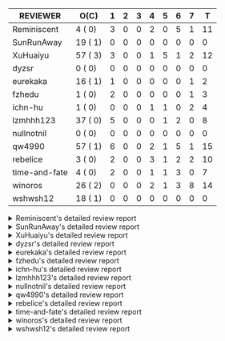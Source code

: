 |   REVIEWER    |  O(C)   | 1 | 2 | 3 | 4 | 5 | 6 | 7 | T  |
|---------------|---------|---|---|---|---|---|---|---|----|
| Reminiscent   |  4 ( 0) | 3 | 0 | 0 | 2 | 0 | 5 | 1 | 11 |
| SunRunAway    | 19 ( 1) | 0 | 0 | 0 | 0 | 0 | 0 | 0 |  0 |
| XuHuaiyu      | 57 ( 3) | 3 | 0 | 0 | 1 | 5 | 1 | 2 | 12 |
| dyzsr         |  0 ( 0) | 0 | 0 | 0 | 0 | 0 | 0 | 0 |  0 |
| eurekaka      | 16 ( 1) | 1 | 0 | 0 | 0 | 0 | 0 | 1 |  2 |
| fzhedu        |  1 ( 0) | 2 | 0 | 0 | 0 | 0 | 0 | 1 |  3 |
| ichn-hu       |  1 ( 0) | 0 | 0 | 0 | 1 | 1 | 0 | 2 |  4 |
| lzmhhh123     | 37 ( 0) | 5 | 0 | 0 | 0 | 1 | 2 | 0 |  8 |
| nullnotnil    |  0 ( 0) | 0 | 0 | 0 | 0 | 0 | 0 | 0 |  0 |
| qw4990        | 57 ( 1) | 6 | 0 | 0 | 2 | 1 | 5 | 1 | 15 |
| rebelice      |  3 ( 0) | 2 | 0 | 0 | 3 | 1 | 2 | 2 | 10 |
| time-and-fate |  4 ( 0) | 2 | 0 | 0 | 1 | 1 | 3 | 0 |  7 |
| winoros       | 26 ( 2) | 0 | 0 | 0 | 2 | 1 | 3 | 8 | 14 |
| wshwsh12      | 18 ( 1) | 0 | 0 | 0 | 0 | 0 | 0 | 0 |  0 |


<details> 
  <summary>Reminiscent's detailed review report</summary> 

## To Be Reviewed

|    REPO    |                                                                   PR                                                                   | C | LASTED |
|------------|----------------------------------------------------------------------------------------------------------------------------------------|---|--------|
| tidb/21896 | [planner: fix union doesn't handle collate correctly (#21854)](https://github.com/pingcap/tidb/pull/21896)                             |   | 77d19h |
| tidb/22354 | [planner: do not cache prepared plan if optimization depends on mutable constant (#22349)](https://github.com/pingcap/tidb/pull/22354) |   | 55d23h |
| tidb/23074 | [planner: fix range partition prune bug for IN expr (#22894) (#22938)](https://github.com/pingcap/tidb/pull/23074)                     |   | 5d17h  |
| tidb/23176 | [statistics: test `tidb_partition_prune_mode` session variable](https://github.com/pingcap/tidb/pull/23176)                            |   | 14h    |


## Reviewed in Last 7 Days

|    REPO     |                                                                        PR                                                                        | C | D |   R   |
|-------------|--------------------------------------------------------------------------------------------------------------------------------------------------|---|---|-------|
| tidb/23169  | [statistics: add more test cases for global-stats with different analysis options](https://github.com/pingcap/tidb/pull/23169)                   |   | 1 | 2h    |
| tidb/23167  | [statistics: add test for analyze single partition](https://github.com/pingcap/tidb/pull/23167)                                                  |   | 1 | 2h    |
| tidb/23138  | [statistics: add some test cases of global-stats to cover more column types](https://github.com/pingcap/tidb/pull/23138)                         |   | 1 | 2d18h |
| tidb/23113  | [statistics: add tests for `analyze` with dynamic partition prune mode](https://github.com/pingcap/tidb/pull/23113)                              |   | 4 | 22h   |
| tidb/23099  | [statistics: add more test cases about global-stats and fix some issues](https://github.com/pingcap/tidb/pull/23099)                             |   | 4 | 23h   |
| tidb/23075  | [statistics: fix merge idx hist with poped topn](https://github.com/pingcap/tidb/pull/23075)                                                     |   | 6 | 0h    |
| tidb/22918  | [sessionctx: add optimization-time and wait-TS-time into the slow log (#17869)](https://github.com/pingcap/tidb/pull/22918)                      |   | 6 | 6d22h |
| tidb/23061  | [statistics: introduce a new kind of syntax to drop global-stats](https://github.com/pingcap/tidb/pull/23061)                                    |   | 6 | 0h    |
| parser/1181 | [statistics: introduce a new kind of syntax to drop global-stats](https://github.com/pingcap/parser/pull/1181)                                   |   | 6 | 0h    |
| tidb/23050  | [statistics: forbid global-stats in stats-ver1 and make analyze options take effect in global-stats](https://github.com/pingcap/tidb/pull/23050) |   | 6 | 19h   |
| tidb/23023  | [statistics: support dropping partition/global level statistics](https://github.com/pingcap/tidb/pull/23023)                                     |   | 7 | 1d0h  |


</details> 


<details> 
  <summary>SunRunAway's detailed review report</summary> 

## To Be Reviewed

|    REPO    |                                                                  PR                                                                   | C | LASTED  |
|------------|---------------------------------------------------------------------------------------------------------------------------------------|---|---------|
| tidb/19178 | [executor: Refactor probe channel](https://github.com/pingcap/tidb/pull/19178)                                                        |   | 207d16h |
| tidb/19347 | [executor: support new syntax `create/drop binding for digest` for tidb dashboard usage](https://github.com/pingcap/tidb/pull/19347)  |   | 199d23h |
| tidb/19807 | [executor: parallel evaluation for hash aggregate distinct](https://github.com/pingcap/tidb/pull/19807)                               |   | 185d10h |
| tidb/19900 | [executor: enable inline projection for sort&topN](https://github.com/pingcap/tidb/pull/19900)                                        | Y | 180d18h |
| tidb/20140 | [expressions: Support `bin-to-uuid` and `uuid-to-bin`](https://github.com/pingcap/tidb/pull/20140)                                    |   | 167d22h |
| tidb/20765 | [planner: support stable result mode](https://github.com/pingcap/tidb/pull/20765)                                                     |   | 126d17h |
| tidb/21207 | [planner: fix the inappropriate out-of-range range estimation rule](https://github.com/pingcap/tidb/pull/21207)                       |   | 105d19h |
| tidb/21277 | [executor: fix split table with large integers](https://github.com/pingcap/tidb/pull/21277)                                           |   | 103d19h |
| tidb/21834 | [planner: enhanced index range calculation plan](https://github.com/pingcap/tidb/pull/21834)                                          |   | 82d18h  |
| tidb/21876 | [planner: bypass the DNF restriction if index merge hint is specified (#20799)](https://github.com/pingcap/tidb/pull/21876)           |   | 80d19h  |
| tidb/21878 | [planner: do not push down lock to pointGet/bacthPointGet when selection exists](https://github.com/pingcap/tidb/pull/21878)          |   | 80d18h  |
| tidb/21956 | [planner/preprocessor: disallow into-outfile clause in some place](https://github.com/pingcap/tidb/pull/21956)                        |   | 75d23h  |
| tidb/22026 | [expression: separated arithmeticPlusIntSig](https://github.com/pingcap/tidb/pull/22026)                                              |   | 73d20h  |
| tidb/22114 | [test: fix globalkilltest (#21987)](https://github.com/pingcap/tidb/pull/22114)                                                       |   | 68d12h  |
| tidb/22181 | [planner, expression: fix error when using IN combined with subquery (#22080)](https://github.com/pingcap/tidb/pull/22181)            |   | 62d17h  |
| tidb/22217 | [*: rewrite origin SQL with default DB for SQL bindings (#21275)](https://github.com/pingcap/tidb/pull/22217)                         |   | 61d17h  |
| tidb/22365 | [planner: check index valid while forUpdateRead (#22152)](https://github.com/pingcap/tidb/pull/22365)                                 |   | 55d19h  |
| tidb/22379 | [[experiment] executor: allow aggregation to spill disk when running out of memory quota](https://github.com/pingcap/tidb/pull/22379) |   | 54d19h  |
| tidb/23164 | [planner: refine explain info for batch cop (#20360)](https://github.com/pingcap/tidb/pull/23164)                                     |   | 18h     |


## Reviewed in Last 7 Days

| REPO | PR | C | D | R |
|------|----|---|---|---|


</details> 


<details> 
  <summary>XuHuaiyu's detailed review report</summary> 

## To Be Reviewed

|     REPO     |                                                                              PR                                                                              | C | LASTED  |
|--------------|--------------------------------------------------------------------------------------------------------------------------------------------------------------|---|---------|
| docs-cn/5620 | [Add details for Hexadecimal Literals](https://github.com/pingcap/docs-cn/pull/5620)                                                                         |   | 10d15h  |
| tidb/19900   | [executor: enable inline projection for sort&topN](https://github.com/pingcap/tidb/pull/19900)                                                               | Y | 180d18h |
| docs-cn/5671 | [tidb: Add time format description](https://github.com/pingcap/docs-cn/pull/5671)                                                                            |   | 4d11h   |
| tidb/19957   | [executor: add builtin aggregate function `json_arrayagg`](https://github.com/pingcap/tidb/pull/19957)                                                       | Y | 178d13h |
| tidb/20040   | [planner, expression: take NullFlag into consideration when optimize the `int non-const` <cmp > `non-int const`](https://github.com/pingcap/tidb/pull/20040) | Y | 173d13h |
| tidb/20140   | [expressions: Support `bin-to-uuid` and `uuid-to-bin`](https://github.com/pingcap/tidb/pull/20140)                                                           |   | 167d22h |
| tidb/20311   | [expression: fix overflow error when convert bit to int64 (#20266)](https://github.com/pingcap/tidb/pull/20311)                                              |   | 159d21h |
| tidb/20790   | [collation: add pinyin collation for chinese charset support](https://github.com/pingcap/tidb/pull/20790)                                                    |   | 125d20h |
| tidb/20905   | [planner: fix statement-optimize not work in `TryFastPlan`](https://github.com/pingcap/tidb/pull/20905)                                                      |   | 122d17h |
| tidb/20972   | [expression: POC implementation of Vitess hashing algorithm.](https://github.com/pingcap/tidb/pull/20972)                                                    |   | 118d1h  |
| tidb/21064   | [planner, executor: fix cast not check error](https://github.com/pingcap/tidb/pull/21064)                                                                    |   | 113d8h  |
| tidb/21149   | [executor:Add runtime stat for IndexMergeReaderExecutor (#20653)](https://github.com/pingcap/tidb/pull/21149)                                                |   | 109d14h |
| tidb/21228   | [executor: return the result immediately when combining LIMIT row_count with DISTINCT](https://github.com/pingcap/tidb/pull/21228)                           |   | 105d13h |
| tidb/21304   | [executor: Add the HashAggExec runtime information (#20577)](https://github.com/pingcap/tidb/pull/21304)                                                     |   | 103d12h |
| tidb/21334   | [*: make rollback work on user-defined variables](https://github.com/pingcap/tidb/pull/21334)                                                                |   | 102d14h |
| tidb/21340   | [executor: initialize expensive query handler on domain creation](https://github.com/pingcap/tidb/pull/21340)                                                |   | 101d23h |
| tidb/21476   | [planner: check for decimal format in cast expr (#20836)](https://github.com/pingcap/tidb/pull/21476)                                                        |   | 95d15h  |
| tidb/21536   | [executor: add slow-log file meta cache to avoid repeat read file meta information](https://github.com/pingcap/tidb/pull/21536)                              |   | 91d14h  |
| tidb/21564   | [ddl: fix Incorrect behavior of NO_ZERO_DATE when altering table](https://github.com/pingcap/tidb/pull/21564)                                                |   | 90d15h  |
| tidb/21853   | [expression: fix compatibility behaviors in time_format with MySQL (#21559)](https://github.com/pingcap/tidb/pull/21853)                                     |   | 81d19h  |
| tidb/21896   | [planner: fix union doesn't handle collate correctly (#21854)](https://github.com/pingcap/tidb/pull/21896)                                                   |   | 77d19h  |
| tidb/22131   | [privilege: remove leading and trailing space when create user and role](https://github.com/pingcap/tidb/pull/22131)                                         |   | 67d19h  |
| tidb/22149   | [session: set process info before building plan (#22101)](https://github.com/pingcap/tidb/pull/22149)                                                        |   | 63d19h  |
| tidb/22163   | [expression: separated arithmeticMinusIntSig](https://github.com/pingcap/tidb/pull/22163)                                                                    |   | 63d13h  |
| tidb/22186   | [executor: fix select into outfile with year type column has no data (#22175)](https://github.com/pingcap/tidb/pull/22186)                                   |   | 62d16h  |
| tidb/22294   | [planner, table: optimize the list partition pruner for range query](https://github.com/pingcap/tidb/pull/22294)                                             |   | 59d20h  |
| tidb/22307   | [ddl: fix update can see columns not public](https://github.com/pingcap/tidb/pull/22307)                                                                     |   | 59d16h  |
| tidb/22381   | [planner: check schema stale for plan cache when forUpdateRead](https://github.com/pingcap/tidb/pull/22381)                                                  |   | 54d14h  |
| tidb/22616   | [expression: from_unixtime accept 64-bit integers](https://github.com/pingcap/tidb/pull/22616)                                                               |   | 38d23h  |
| tidb/22617   | [metrics: fix wrong bucket name of coprocessor cache (#22454)](https://github.com/pingcap/tidb/pull/22617)                                                   |   | 38d23h  |
| tidb/22624   | [ planner: not pruning column used by union scan condition (#21640)](https://github.com/pingcap/tidb/pull/22624)                                             |   | 38d17h  |
| tidb/22631   | [executor: refine window processor](https://github.com/pingcap/tidb/pull/22631)                                                                              |   | 36d23h  |
| tidb/22696   | [expression: enable arithmetic Mod push down](https://github.com/pingcap/tidb/pull/22696)                                                                    |   | 33d17h  |
| tidb/22711   | [executor: Fix inline schema name](https://github.com/pingcap/tidb/pull/22711)                                                                               |   | 33d11h  |
| tidb/22722   | [planner, errno: make error code of ErrMixOfGroupFuncAndFields consistent with MySQL](https://github.com/pingcap/tidb/pull/22722)                            |   | 32d20h  |
| tidb/22736   | [executor: fix load data losing connection when batch_dml_size is set (#22724)](https://github.com/pingcap/tidb/pull/22736)                                  |   | 31d23h  |
| tidb/22786   | [config: deprecate `tikv-client.copr-cache.enable` and invisible some copr-cache configs](https://github.com/pingcap/tidb/pull/22786)                        |   | 18d18h  |
| tidb/22814   | [expression: fix enum and set type expression in where clause (#22785)](https://github.com/pingcap/tidb/pull/22814)                                          |   | 17d19h  |
| tidb/22815   | [expression: fix enum and set type expression in where clause (#22785)](https://github.com/pingcap/tidb/pull/22815)                                          |   | 17d19h  |
| tidb/22832   | [expression: push down EXTRACT to TiFlash](https://github.com/pingcap/tidb/pull/22832)                                                                       |   | 17d1h   |
| tidb/22844   | [expression: do not adjust int when it is null and compared year (#22821)](https://github.com/pingcap/tidb/pull/22844)                                       |   | 16d19h  |
| tidb/22886   | [*: rename tidb_enable_tiflash_fallback_tikv to tidb_enable_engine_fallback](https://github.com/pingcap/tidb/pull/22886)                                     |   | 13d20h  |
| tidb/22914   | [partition: fix hash partition with not between condition get wrong result](https://github.com/pingcap/tidb/pull/22914)                                      |   | 12d18h  |
| tidb/23012   | [executor: fix affected rows of ddls and complete uint tests](https://github.com/pingcap/tidb/pull/23012)                                                    |   | 8d16h   |
| tidb/23056   | [MPP: Kill mpp queries](https://github.com/pingcap/tidb/pull/23056)                                                                                          |   | 6d12h   |
| tidb/23072   | [executor: track memory usage of map in agg partial result.](https://github.com/pingcap/tidb/pull/23072)                                                     |   | 5d18h   |
| tidb/23092   | [*: fix a bug that collation is not handle for text type (#23045)](https://github.com/pingcap/tidb/pull/23092)                                               |   | 5d12h   |
| tidb/23104   | [executor: fix wrong key range of index scan when filter is comparing year column with NULL (#23079)](https://github.com/pingcap/tidb/pull/23104)            |   | 4d18h   |
| tidb/23105   | [executor: fix wrong key range of index scan when filter is comparing year column with NULL (#23079)](https://github.com/pingcap/tidb/pull/23105)            |   | 4d18h   |
| tidb/23111   | [executor: fix linter --enable=deadcode check error in executor(#22979)](https://github.com/pingcap/tidb/pull/23111)                                         |   | 4d17h   |
| tidb/23123   | [planner: show cast type in EXPLAIN in coptask](https://github.com/pingcap/tidb/pull/23123)                                                                  |   | 4d13h   |
| tidb/23128   | [statistics: refactor the statistics package use the RestrictedSQLExecutor API (#22636)](https://github.com/pingcap/tidb/pull/23128)                         |   | 3d22h   |
| tidb/23135   | [executor: fix unexpected NotNullFlag in case when expr ret type (#23102)](https://github.com/pingcap/tidb/pull/23135)                                       |   | 3d17h   |
| tidb/23139   | [executor: inject random panic to AggExec](https://github.com/pingcap/tidb/pull/23139)                                                                       |   | 3d16h   |
| tidb/23152   | [expression: fix wrong error info (#22760)](https://github.com/pingcap/tidb/pull/23152)                                                                      |   | 1d14h   |
| tidb/23161   | [util, types: don't let SPM be affected by charset](https://github.com/pingcap/tidb/pull/23161)                                                              |   | 19h     |
| tidb/23172   | [planner: set right null flag for constant value](https://github.com/pingcap/tidb/pull/23172)                                                                |   | 17h     |


## Reviewed in Last 7 Days

|     REPO     |                                                                    PR                                                                    | C | D |   R    |
|--------------|------------------------------------------------------------------------------------------------------------------------------------------|---|---|--------|
| tidb/23131   | [executor: group_concat aggr panic when session.group_concat_max_len is small](https://github.com/pingcap/tidb/pull/23131)               |   | 1 | 3d2h   |
| tidb/23072   | [executor: track memory usage of map in agg partial result.](https://github.com/pingcap/tidb/pull/23072)                                 |   | 1 | 4d18h  |
| tidb/23139   | [executor: inject random panic to AggExec](https://github.com/pingcap/tidb/pull/23139)                                                   |   | 1 | 2d17h  |
| tidb/22869   | [executor: fix cast function will ignore tht error for point-get key construction](https://github.com/pingcap/tidb/pull/22869)           |   | 4 | 10d17h |
| tidb/23102   | [executor: fix unexpected NotNullFlag in case when expr ret type](https://github.com/pingcap/tidb/pull/23102)                            |   | 5 | 18h    |
| docs-cn/5619 | [Update data-type-date-and-time.md](https://github.com/pingcap/docs-cn/pull/5619)                                                        |   | 5 | 5d21h  |
| docs-cn/5620 | [Add details for Hexadecimal Literals](https://github.com/pingcap/docs-cn/pull/5620)                                                     |   | 5 | 5d21h  |
| tidb/23079   | [executor: fix wrong key range of index scan when filter is comparing year column with NULL](https://github.com/pingcap/tidb/pull/23079) |   | 5 | 20h    |
| tidb/23024   | [executor: make the memory tracker of Jsonobjectagg more accurate](https://github.com/pingcap/tidb/pull/23024)                           |   | 5 | 2d19h  |
| tidb/23034   | [executor: make the memory tracker of groupConcat more accurate.](https://github.com/pingcap/tidb/pull/23034)                            |   | 6 | 1d23h  |
| tidb/22962   | [executor: track partialResultMap in unparalleled aggreagte.](https://github.com/pingcap/tidb/pull/22962)                                |   | 7 | 4d3h   |
| tidb/22903   | [docs/design: update template](https://github.com/pingcap/tidb/pull/22903)                                                               |   | 7 | 6d15h  |


</details> 


<details> 
  <summary>dyzsr's detailed review report</summary> 

## To Be Reviewed

| REPO | PR | C | LASTED |
|------|----|---|--------|


## Reviewed in Last 7 Days

| REPO | PR | C | D | R |
|------|----|---|---|---|


</details> 


<details> 
  <summary>eurekaka's detailed review report</summary> 

## To Be Reviewed

|    REPO     |                                                                   PR                                                                   | C | LASTED  |
|-------------|----------------------------------------------------------------------------------------------------------------------------------------|---|---------|
| tidb/19347  | [executor: support new syntax `create/drop binding for digest` for tidb dashboard usage](https://github.com/pingcap/tidb/pull/19347)   |   | 199d23h |
| parser/1184 | [format: add RestoreStringWithoutCharset flag](https://github.com/pingcap/parser/pull/1184)                                            |   | 19h     |
| tidb/20877  | [statistics: collect index usage information](https://github.com/pingcap/tidb/pull/20877)                                              |   | 123d16h |
| tidb/21444  | [planner: ignore anonymous index while tiflash replica is available](https://github.com/pingcap/tidb/pull/21444)                       |   | 96d12h  |
| tidb/21994  | [range: fix overflow value access index ](https://github.com/pingcap/tidb/pull/21994)                                                  |   | 74d22h  |
| tidb/22342  | [session: fix two cases when updating bind info (#22338)](https://github.com/pingcap/tidb/pull/22342)                                  |   | 56d18h  |
| tidb/22354  | [planner: do not cache prepared plan if optimization depends on mutable constant (#22349)](https://github.com/pingcap/tidb/pull/22354) |   | 55d23h  |
| tidb/22369  | [session: fix the duplicate binding case when updating bind info (#22367)](https://github.com/pingcap/tidb/pull/22369)                 |   | 55d17h  |
| tidb/22416  | [core: fix subQuery at projection in only_full_group](https://github.com/pingcap/tidb/pull/22416)                                      | Y | 51d11h  |
| tidb/22559  | [planner: split test data from test cases in cbo_test.go](https://github.com/pingcap/tidb/pull/22559)                                  |   | 40d19h  |
| tidb/22733  | [bindinfo: use new sql apis (#22653)](https://github.com/pingcap/tidb/pull/22733)                                                      |   | 32d15h  |
| tidb/22778  | [*: add support for dynamic privileges](https://github.com/pingcap/tidb/pull/22778)                                                    |   | 20d7h   |
| tidb/22853  | [planner: fix LogicalPlans that contain Window Function are ambiguous ](https://github.com/pingcap/tidb/pull/22853)                    |   | 16d12h  |
| tidb/22910  | [util: optimize the performance of restore with db](https://github.com/pingcap/tidb/pull/22910)                                        |   | 12d19h  |
| tidb/22953  | [planner: fix query range partition table got wrong result and TiDB panic](https://github.com/pingcap/tidb/pull/22953)                 |   | 11d14h  |
| tidb/23161  | [util, types: don't let SPM be affected by charset](https://github.com/pingcap/tidb/pull/23161)                                        |   | 19h     |


## Reviewed in Last 7 Days

|    REPO    |                                                             PR                                                             | C | D |   R    |
|------------|----------------------------------------------------------------------------------------------------------------------------|---|---|--------|
| tidb/22924 | [planner: fix wrong index merge selection (#22825)](https://github.com/pingcap/tidb/pull/22924)                            |   | 1 | 11d17h |
| tidb/23047 | [planner, expression: fix error when using IN combined with subquery (#22080)](https://github.com/pingcap/tidb/pull/23047) |   | 7 | 0h     |


</details> 


<details> 
  <summary>fzhedu's detailed review report</summary> 

## To Be Reviewed

|    REPO    |                                                         PR                                                          | C | LASTED |
|------------|---------------------------------------------------------------------------------------------------------------------|---|--------|
| tidb/22853 | [planner: fix LogicalPlans that contain Window Function are ambiguous ](https://github.com/pingcap/tidb/pull/22853) |   | 16d12h |


## Reviewed in Last 7 Days

|    REPO    |                                                  PR                                                   | C | D |   R   |
|------------|-------------------------------------------------------------------------------------------------------|---|---|-------|
| tics/1506  | [check block schema in exchange operator](https://github.com/pingcap/tics/pull/1506)                  |   | 1 | 5d6h  |
| tidb/23133 | [plan/core: support mpp group by expressions.](https://github.com/pingcap/tidb/pull/23133)            |   | 1 | 3d0h  |
| tidb/22803 | [store/mockstore/unistore: refine and add more mpp tests](https://github.com/pingcap/tidb/pull/22803) |   | 7 | 11d9h |


</details> 


<details> 
  <summary>ichn-hu's detailed review report</summary> 

## To Be Reviewed

|    REPO    |                                                            PR                                                            | C | LASTED |
|------------|--------------------------------------------------------------------------------------------------------------------------|---|--------|
| tidb/21853 | [expression: fix compatibility behaviors in time_format with MySQL (#21559)](https://github.com/pingcap/tidb/pull/21853) |   | 81d19h |


## Reviewed in Last 7 Days

|    REPO    |                                                       PR                                                       | C | D |   R   |
|------------|----------------------------------------------------------------------------------------------------------------|---|---|-------|
| tidb/23056 | [MPP: Kill mpp queries](https://github.com/pingcap/tidb/pull/23056)                                            |   | 4 | 2d21h |
| tidb/23072 | [executor: track memory usage of map in agg partial result.](https://github.com/pingcap/tidb/pull/23072)       |   | 5 | 19h   |
| tidb/23034 | [executor: make the memory tracker of groupConcat more accurate.](https://github.com/pingcap/tidb/pull/23034)  |   | 7 | 23h   |
| tidb/23024 | [executor: make the memory tracker of Jsonobjectagg more accurate](https://github.com/pingcap/tidb/pull/23024) |   | 7 | 1d1h  |


</details> 


<details> 
  <summary>lzmhhh123's detailed review report</summary> 

## To Be Reviewed

|    REPO    |                                                                             PR                                                                              | C | LASTED  |
|------------|-------------------------------------------------------------------------------------------------------------------------------------------------------------|---|---------|
| tidb/19347 | [executor: support new syntax `create/drop binding for digest` for tidb dashboard usage](https://github.com/pingcap/tidb/pull/19347)                        |   | 199d23h |
| tidb/20444 | [expression: add json_merge_patch](https://github.com/pingcap/tidb/pull/20444)                                                                              |   | 145d21h |
| tidb/20465 | [expression: add uuidShortFunction](https://github.com/pingcap/tidb/pull/20465)                                                                             |   | 144d19h |
| tidb/20642 | [executor: modify admin executors to support partitioned table with global index](https://github.com/pingcap/tidb/pull/20642)                               |   | 133d15h |
| tidb/20903 | [planner: fix confused and unnecessary double-projection in plans.](https://github.com/pingcap/tidb/pull/20903)                                             |   | 122d17h |
| tidb/21018 | [planner: don't push down null sensitive join conditions (#19620)](https://github.com/pingcap/tidb/pull/21018)                                              |   | 116d17h |
| tidb/21195 | [brie: integrate lightning to suport IMPORT statement](https://github.com/pingcap/tidb/pull/21195)                                                          |   | 105d22h |
| tidb/21334 | [*: make rollback work on user-defined variables](https://github.com/pingcap/tidb/pull/21334)                                                               |   | 102d14h |
| tidb/21347 | [session: make rollback work on global variables](https://github.com/pingcap/tidb/pull/21347)                                                               |   | 101d19h |
| tidb/21401 | [expression: incompatibility with MySQL for ADDTIME()](https://github.com/pingcap/tidb/pull/21401)                                                          |   | 98d11h  |
| tidb/21444 | [planner: ignore anonymous index while tiflash replica is available](https://github.com/pingcap/tidb/pull/21444)                                            |   | 96d12h  |
| tidb/21487 | [*: ensure TABLE statement works](https://github.com/pingcap/tidb/pull/21487)                                                                               |   | 95d4h   |
| tidb/21641 | [executor: Fix pessimistic lock doesn't work on the partition table for subquery/joins](https://github.com/pingcap/tidb/pull/21641)                         |   | 88d18h  |
| tidb/21651 | [planner: allow filter condition pushing down to IndexScan for prefix index](https://github.com/pingcap/tidb/pull/21651)                                    |   | 88d13h  |
| tidb/22126 | [*: add `sys` schema, `sys.SCHEMA_UNUSED_INDEXES` view and `sys.SCHEMA_INDEX_USAGE` view](https://github.com/pingcap/tidb/pull/22126)                       |   | 67d19h  |
| tidb/22149 | [session: set process info before building plan (#22101)](https://github.com/pingcap/tidb/pull/22149)                                                       |   | 63d19h  |
| tidb/22188 | [planner: do not use indexMerge when the path only use a single index (#22168)](https://github.com/pingcap/tidb/pull/22188)                                 |   | 62d13h  |
| tidb/22361 | [table: fix insert into _tidb_rowid panic and rebase it if needed (#22062)](https://github.com/pingcap/tidb/pull/22361)                                     |   | 55d20h  |
| tidb/22372 | [executor: fix SelectForUpdate in decorrelated subquery under pessimistic mode](https://github.com/pingcap/tidb/pull/22372)                                 |   | 55d9h   |
| tidb/22478 | [planner, executor: fix query partition table with global unique index get wrong result](https://github.com/pingcap/tidb/pull/22478)                        |   | 46d13h  |
| tidb/22631 | [executor: refine window processor](https://github.com/pingcap/tidb/pull/22631)                                                                             |   | 36d23h  |
| tidb/22699 | [brie: add error info column and history backup/restore info in sql](https://github.com/pingcap/tidb/pull/22699)                                            |   | 33d16h  |
| tidb/22812 | [ executor: add new format specifier(%# %@ %.) for str_to_date expression (#22790)](https://github.com/pingcap/tidb/pull/22812)                             |   | 17d19h  |
| tidb/22834 | [executor, server: load_data.go is changed and add unit test](https://github.com/pingcap/tidb/pull/22834)                                                   |   | 17d0h   |
| tidb/22857 | [mocktikv: split rpcHandler to kvHandler and coprHandler](https://github.com/pingcap/tidb/pull/22857)                                                       |   | 15d21h  |
| tidb/22910 | [util: optimize the performance of restore with db](https://github.com/pingcap/tidb/pull/22910)                                                             |   | 12d19h  |
| tidb/22974 | [parser: update parser to fix sql restore bug used in create view](https://github.com/pingcap/tidb/pull/22974)                                              |   | 10d17h  |
| tidb/23001 | [statistics: fix err check](https://github.com/pingcap/tidb/pull/23001)                                                                                     |   | 9d0h    |
| tidb/23022 | [executor: create PipelinedWindowExec based on current implementation and modify the windowProcessor interface](https://github.com/pingcap/tidb/pull/23022) |   | 7d18h   |
| tidb/23040 | [ddl: add truncate partition all support](https://github.com/pingcap/tidb/pull/23040)                                                                       |   | 7d13h   |
| tidb/23091 | [*: fix wrong replace or insert-on-dup behavior on prefixed clustered index](https://github.com/pingcap/tidb/pull/23091)                                    |   | 5d12h   |
| tidb/23131 | [executor: group_concat aggr panic when session.group_concat_max_len is small](https://github.com/pingcap/tidb/pull/23131)                                  |   | 3d19h   |
| tidb/23134 | [store/tikv:remove set/delete option from kv.Transaction](https://github.com/pingcap/tidb/pull/23134)                                                       |   | 3d18h   |
| tidb/23149 | [core: support left join and right join for join reorder](https://github.com/pingcap/tidb/pull/23149)                                                       |   | 2d12h   |
| tidb/23164 | [planner: refine explain info for batch cop (#20360)](https://github.com/pingcap/tidb/pull/23164)                                                           |   | 18h     |
| tidb/23170 | [executor: wrong result of nullif expr when used with is null expr.](https://github.com/pingcap/tidb/pull/23170)                                            |   | 17h     |
| tidb/23172 | [planner: set right null flag for constant value](https://github.com/pingcap/tidb/pull/23172)                                                               |   | 17h     |


## Reviewed in Last 7 Days

|    REPO    |                                                                PR                                                                 | C | D |   R    |
|------------|-----------------------------------------------------------------------------------------------------------------------------------|---|---|--------|
| tidb/23123 | [planner: show cast type in EXPLAIN in coptask](https://github.com/pingcap/tidb/pull/23123)                                       |   | 1 | 3d17h  |
| tidb/20360 | [planner: refine explain info for batch cop](https://github.com/pingcap/tidb/pull/20360)                                          |   | 1 | 150d2h |
| tidb/23135 | [executor: fix unexpected NotNullFlag in case when expr ret type (#23102)](https://github.com/pingcap/tidb/pull/23135)            |   | 1 | 2d21h  |
| tidb/23094 | [planner: fix indexJoin(also hash, merge) on prefixed clustered index](https://github.com/pingcap/tidb/pull/23094)                |   | 1 | 4d13h  |
| tikv/9182  | [copr: fetch restore data while new collation is meet in `BatchTableScan`](https://github.com/tikv/tikv/pull/9182)                |   | 1 | 94d20h |
| tidb/23087 | [executor: fix correlated column range in table reader for the clustered index table](https://github.com/pingcap/tidb/pull/23087) |   | 5 | 17h    |
| tidb/22965 | [executor: introduce setWithMemoryUsage to track set memory in AggExec.](https://github.com/pingcap/tidb/pull/22965)              |   | 6 | 4d23h  |
| tikv/9383  | [copr: support decoding the new index format](https://github.com/tikv/tikv/pull/9383)                                             |   | 6 | 64d0h  |


</details> 


<details> 
  <summary>nullnotnil's detailed review report</summary> 

## To Be Reviewed

| REPO | PR | C | LASTED |
|------|----|---|--------|


## Reviewed in Last 7 Days

| REPO | PR | C | D | R |
|------|----|---|---|---|


</details> 


<details> 
  <summary>qw4990's detailed review report</summary> 

## To Be Reviewed

|     REPO     |                                                                             PR                                                                              | C | LASTED  |
|--------------|-------------------------------------------------------------------------------------------------------------------------------------------------------------|---|---------|
| docs-cn/5484 | [system variable: add tidb_enable_engine_fallback](https://github.com/pingcap/docs-cn/pull/5484)                                                            |   | 33d17h  |
| parser/1184  | [format: add RestoreStringWithoutCharset flag](https://github.com/pingcap/parser/pull/1184)                                                                 |   | 19h     |
| tidb/19029   | [types: fix unexpected NOT_NULL flags](https://github.com/pingcap/tidb/pull/19029)                                                                          |   | 214d22h |
| docs-cn/5561 | [Add sql optimization-related docs to toc](https://github.com/pingcap/docs-cn/pull/5561)                                                                    |   | 14d15h  |
| tidb/20708   | [*: separate auto_increment ID allocator from _tidb_rowid allocator](https://github.com/pingcap/tidb/pull/20708)                                            |   | 130d20h |
| tidb/20969   | [executor: Improve the performance of appending not fixed columns](https://github.com/pingcap/tidb/pull/20969)                                              |   | 118d9h  |
| tidb/20972   | [expression: POC implementation of Vitess hashing algorithm.](https://github.com/pingcap/tidb/pull/20972)                                                   |   | 118d1h  |
| tidb/21018   | [planner: don't push down null sensitive join conditions (#19620)](https://github.com/pingcap/tidb/pull/21018)                                              |   | 116d17h |
| tidb/21149   | [executor:Add runtime stat for IndexMergeReaderExecutor (#20653)](https://github.com/pingcap/tidb/pull/21149)                                               |   | 109d14h |
| tidb/21304   | [executor: Add the HashAggExec runtime information (#20577)](https://github.com/pingcap/tidb/pull/21304)                                                    |   | 103d12h |
| tidb/21318   | [planner, expression: use the range of column types to simplify expressions](https://github.com/pingcap/tidb/pull/21318)                                    |   | 102d19h |
| tidb/21401   | [expression: incompatibility with MySQL for ADDTIME()](https://github.com/pingcap/tidb/pull/21401)                                                          |   | 98d11h  |
| tidb/21476   | [planner: check for decimal format in cast expr (#20836)](https://github.com/pingcap/tidb/pull/21476)                                                       |   | 95d15h  |
| tidb/21508   | [execution: fix dayofweek('0000-00-00') behavior](https://github.com/pingcap/tidb/pull/21508)                                                               |   | 94d10h  |
| tidb/21876   | [planner: bypass the DNF restriction if index merge hint is specified (#20799)](https://github.com/pingcap/tidb/pull/21876)                                 |   | 80d19h  |
| tidb/21887   | [types: support %X %V %W formats for STR_TO_DATE()](https://github.com/pingcap/tidb/pull/21887)                                                             |   | 79d11h  |
| tidb/21930   | [planner: propagate NDV of column groups across plan nodes (#17854)](https://github.com/pingcap/tidb/pull/21930)                                            |   | 76d18h  |
| tidb/21954   | [planner/cascades: add rule `PushSelDownApply`](https://github.com/pingcap/tidb/pull/21954)                                                                 |   | 75d23h  |
| tidb/22090   | [planner: push aggregation operators down to projection and union by default](https://github.com/pingcap/tidb/pull/22090)                                   |   | 68d22h  |
| tidb/22146   | [executor: forbid SFU on view](https://github.com/pingcap/tidb/pull/22146)                                                                                  |   | 63d21h  |
| tidb/22217   | [*: rewrite origin SQL with default DB for SQL bindings (#21275)](https://github.com/pingcap/tidb/pull/22217)                                               |   | 61d17h  |
| tidb/22234   | [executor, planner: ON DUPLICATE UPDATE can refer to un-project col (#14412)](https://github.com/pingcap/tidb/pull/22234)                                   |   | 61d15h  |
| tidb/22261   | [time: fix parse datetime won't truncate the reluctant string (#22232)](https://github.com/pingcap/tidb/pull/22261)                                         |   | 60d19h  |
| tidb/22294   | [planner, table: optimize the list partition pruner for range query](https://github.com/pingcap/tidb/pull/22294)                                            |   | 59d20h  |
| tidb/22307   | [ddl: fix update can see columns not public](https://github.com/pingcap/tidb/pull/22307)                                                                    |   | 59d16h  |
| tidb/22342   | [session: fix two cases when updating bind info (#22338)](https://github.com/pingcap/tidb/pull/22342)                                                       |   | 56d18h  |
| tidb/22369   | [session: fix the duplicate binding case when updating bind info (#22367)](https://github.com/pingcap/tidb/pull/22369)                                      |   | 55d17h  |
| tidb/22374   | [expression: separated arithmeticIntDivideSig](https://github.com/pingcap/tidb/pull/22374)                                                                  |   | 55d0h   |
| tidb/22415   | [ddl: refactor placement package](https://github.com/pingcap/tidb/pull/22415)                                                                               |   | 51d17h  |
| tidb/22507   | [types: fix the bug about the wrong query result for decimal type ](https://github.com/pingcap/tidb/pull/22507)                                             |   | 42d23h  |
| tidb/22541   | [expression: Support builtin function SOUNDEX](https://github.com/pingcap/tidb/pull/22541)                                                                  |   | 41d9h   |
| tidb/22559   | [planner: split test data from test cases in cbo_test.go](https://github.com/pingcap/tidb/pull/22559)                                                       |   | 40d19h  |
| tidb/22565   | [statistics: fix panic occurs when stats cache inconsistency (#22465)](https://github.com/pingcap/tidb/pull/22565)                                          | Y | 40d17h  |
| tidb/22733   | [bindinfo: use new sql apis (#22653)](https://github.com/pingcap/tidb/pull/22733)                                                                           |   | 32d15h  |
| tidb/22778   | [*: add support for dynamic privileges](https://github.com/pingcap/tidb/pull/22778)                                                                         |   | 20d7h   |
| tidb/22814   | [expression: fix enum and set type expression in where clause (#22785)](https://github.com/pingcap/tidb/pull/22814)                                         |   | 17d19h  |
| tidb/22815   | [expression: fix enum and set type expression in where clause (#22785)](https://github.com/pingcap/tidb/pull/22815)                                         |   | 17d19h  |
| tidb/22862   | [brie: fix the problem that ddl restored by BR via SQL is not replicated to downstream](https://github.com/pingcap/tidb/pull/22862)                         |   | 14d22h  |
| tidb/22867   | [expression, planner: allow pushdown count distinct when enumerate physical plans](https://github.com/pingcap/tidb/pull/22867)                              |   | 14d17h  |
| tidb/22869   | [executor: fix cast function will ignore tht error for point-get key construction](https://github.com/pingcap/tidb/pull/22869)                              |   | 14d16h  |
| tidb/22886   | [*: rename tidb_enable_tiflash_fallback_tikv to tidb_enable_engine_fallback](https://github.com/pingcap/tidb/pull/22886)                                    |   | 13d20h  |
| tidb/22915   | [planner: build correct MaxOneRow info from multi-column conditions](https://github.com/pingcap/tidb/pull/22915)                                            |   | 12d17h  |
| tidb/22923   | [expression: correct constant propagation for collation (#22666)](https://github.com/pingcap/tidb/pull/22923)                                               |   | 12d15h  |
| tidb/22924   | [planner: fix wrong index merge selection (#22825)](https://github.com/pingcap/tidb/pull/22924)                                                             |   | 12d14h  |
| tidb/22926   | [expression: add overflow check in multiplyInt](https://github.com/pingcap/tidb/pull/22926)                                                                 |   | 12d13h  |
| tidb/22984   | [executor: fix logging format of prepared statements (#16062)](https://github.com/pingcap/tidb/pull/22984)                                                  |   | 9d10h   |
| tidb/23022   | [executor: create PipelinedWindowExec based on current implementation and modify the windowProcessor interface](https://github.com/pingcap/tidb/pull/23022) |   | 7d18h   |
| tidb/23062   | [*: fix structcheck lint warnings](https://github.com/pingcap/tidb/pull/23062)                                                                              |   | 5d19h   |
| tidb/23074   | [planner: fix range partition prune bug for IN expr (#22894) (#22938)](https://github.com/pingcap/tidb/pull/23074)                                          |   | 5d17h   |
| tidb/23088   | [statistics: delete extended stats cache item in current tidb synchronously](https://github.com/pingcap/tidb/pull/23088)                                    |   | 5d14h   |
| tidb/23105   | [executor: fix wrong key range of index scan when filter is comparing year column with NULL (#23079)](https://github.com/pingcap/tidb/pull/23105)           |   | 4d18h   |
| tidb/23119   | [statistics: remove existing deleted extended stats when add a new one](https://github.com/pingcap/tidb/pull/23119)                                         |   | 4d14h   |
| tidb/23133   | [plan/core: support mpp group by expressions.](https://github.com/pingcap/tidb/pull/23133)                                                                  |   | 3d19h   |
| tidb/23142   | [brie/: add GetVersion function for tidbGlueSession (#22731)](https://github.com/pingcap/tidb/pull/23142)                                                   |   | 3d14h   |
| tidb/23152   | [expression: fix wrong error info (#22760)](https://github.com/pingcap/tidb/pull/23152)                                                                     |   | 1d14h   |
| tidb/23161   | [util, types: don't let SPM be affected by charset](https://github.com/pingcap/tidb/pull/23161)                                                             |   | 19h     |
| tidb/23171   | [store/tikv:move option from kv to tikv, and make define as a normal int](https://github.com/pingcap/tidb/pull/23171)                                       |   | 17h     |


## Reviewed in Last 7 Days

|    REPO    |                                                             PR                                                             | C | D |   R    |
|------------|----------------------------------------------------------------------------------------------------------------------------|---|---|--------|
| tidb/23176 | [statistics: test `tidb_partition_prune_mode` session variable](https://github.com/pingcap/tidb/pull/23176)                |   | 1 | 0h     |
| tidb/23167 | [statistics: add test for analyze single partition](https://github.com/pingcap/tidb/pull/23167)                            |   | 1 | 3h     |
| tidb/23166 | [planner: fix wrong table filters for index merge plan (#23132)](https://github.com/pingcap/tidb/pull/23166)               |   | 1 | 3h     |
| tidb/23165 | [planner: fix wrong table filters for index merge plan (#23132)](https://github.com/pingcap/tidb/pull/23165)               |   | 1 | 3h     |
| tidb/23088 | [statistics: delete extended stats cache item in current tidb synchronously](https://github.com/pingcap/tidb/pull/23088)   |   | 1 | 4d17h  |
| tidb/23141 | [planner: fix panic when building index merge plan](https://github.com/pingcap/tidb/pull/23141)                            |   | 1 | 2d17h  |
| tidb/22845 | [planner: fix bug of mpp wrongly set schema of exchanger](https://github.com/pingcap/tidb/pull/22845)                      |   | 4 | 12d22h |
| tidb/23113 | [statistics: add tests for `analyze` with dynamic partition prune mode](https://github.com/pingcap/tidb/pull/23113)        |   | 4 | 17h    |
| tidb/22662 | [planner/core: let mpp support partition tables](https://github.com/pingcap/tidb/pull/22662)                               |   | 5 | 30d4h  |
| tidb/23075 | [statistics: fix merge idx hist with poped topn](https://github.com/pingcap/tidb/pull/23075)                               |   | 6 | 0h     |
| tidb/22803 | [store/mockstore/unistore: refine and add more mpp tests](https://github.com/pingcap/tidb/pull/22803)                      |   | 6 | 12d1h  |
| tidb/23057 | [statistics: fix the correlation estimation for version 2](https://github.com/pingcap/tidb/pull/23057)                     |   | 6 | 11h    |
| tidb/22910 | [util: optimize the performance of restore with db](https://github.com/pingcap/tidb/pull/22910)                            |   | 6 | 6d20h  |
| tidb/23047 | [planner, expression: fix error when using IN combined with subquery (#22080)](https://github.com/pingcap/tidb/pull/23047) |   | 6 | 19h    |
| tidb/23049 | [statistics: add more test cases for global-level stats](https://github.com/pingcap/tidb/pull/23049)                       |   | 7 | 3h     |


</details> 


<details> 
  <summary>rebelice's detailed review report</summary> 

## To Be Reviewed

|    REPO    |                                                               PR                                                               | C | LASTED |
|------------|--------------------------------------------------------------------------------------------------------------------------------|---|--------|
| tidb/22869 | [executor: fix cast function will ignore tht error for point-get key construction](https://github.com/pingcap/tidb/pull/22869) |   | 14d16h |
| tidb/23074 | [planner: fix range partition prune bug for IN expr (#22894) (#22938)](https://github.com/pingcap/tidb/pull/23074)             |   | 5d17h  |
| tidb/23164 | [planner: refine explain info for batch cop (#20360)](https://github.com/pingcap/tidb/pull/23164)                              |   | 18h    |


## Reviewed in Last 7 Days

|    REPO     |                                                                        PR                                                                        | C | D |   R    |
|-------------|--------------------------------------------------------------------------------------------------------------------------------------------------|---|---|--------|
| tidb/23169  | [statistics: add more test cases for global-stats with different analysis options](https://github.com/pingcap/tidb/pull/23169)                   |   | 1 | 2h     |
| tidb/23138  | [statistics: add some test cases of global-stats to cover more column types](https://github.com/pingcap/tidb/pull/23138)                         |   | 1 | 2d19h  |
| tidb/20360  | [planner: refine explain info for batch cop](https://github.com/pingcap/tidb/pull/20360)                                                         |   | 4 | 147d7h |
| tidb/23099  | [statistics: add more test cases about global-stats and fix some issues](https://github.com/pingcap/tidb/pull/23099)                             |   | 4 | 23h    |
| tidb/23066  | [statistics: forbid getting global-stats through fast analyze and incremental analyze](https://github.com/pingcap/tidb/pull/23066)               |   | 4 | 1d19h  |
| tidb/23049  | [statistics: add more test cases for global-level stats](https://github.com/pingcap/tidb/pull/23049)                                             |   | 5 | 1d23h  |
| tidb/23061  | [statistics: introduce a new kind of syntax to drop global-stats](https://github.com/pingcap/tidb/pull/23061)                                    |   | 6 | 0h     |
| parser/1181 | [statistics: introduce a new kind of syntax to drop global-stats](https://github.com/pingcap/parser/pull/1181)                                   |   | 6 | 0h     |
| tidb/23050  | [statistics: forbid global-stats in stats-ver1 and make analyze options take effect in global-stats](https://github.com/pingcap/tidb/pull/23050) |   | 7 | 4h     |
| tidb/23023  | [statistics: support dropping partition/global level statistics](https://github.com/pingcap/tidb/pull/23023)                                     |   | 7 | 21h    |


</details> 


<details> 
  <summary>time-and-fate's detailed review report</summary> 

## To Be Reviewed

|    REPO    |                                                            PR                                                            | C | LASTED  |
|------------|--------------------------------------------------------------------------------------------------------------------------|---|---------|
| tidb/20877 | [statistics: collect index usage information](https://github.com/pingcap/tidb/pull/20877)                                |   | 123d16h |
| tidb/22853 | [planner: fix LogicalPlans that contain Window Function are ambiguous ](https://github.com/pingcap/tidb/pull/22853)      |   | 16d12h  |
| tidb/23088 | [statistics: delete extended stats cache item in current tidb synchronously](https://github.com/pingcap/tidb/pull/23088) |   | 5d14h   |
| tidb/23119 | [statistics: remove existing deleted extended stats when add a new one](https://github.com/pingcap/tidb/pull/23119)      |   | 4d14h   |


## Reviewed in Last 7 Days

|    REPO    |                                                              PR                                                               | C | D |  R  |
|------------|-------------------------------------------------------------------------------------------------------------------------------|---|---|-----|
| tidb/23165 | [planner: fix wrong table filters for index merge plan (#23132)](https://github.com/pingcap/tidb/pull/23165)                  |   | 1 | 3h  |
| tidb/23166 | [planner: fix wrong table filters for index merge plan (#23132)](https://github.com/pingcap/tidb/pull/23166)                  |   | 1 | 2h  |
| tidb/23132 | [planner: fix wrong table filters for index merge plan](https://github.com/pingcap/tidb/pull/23132)                           |   | 4 | 0h  |
| tidb/23089 | [statistics: report error for extended statistics register on partitioned tables](https://github.com/pingcap/tidb/pull/23089) |   | 5 | 19h |
| tidb/23086 | [statistics: make exponential backoff estimation more safe](https://github.com/pingcap/tidb/pull/23086)                       |   | 6 | 1h  |
| tidb/23052 | [*: support `show stats_extended` to inspect extended stats cache](https://github.com/pingcap/tidb/pull/23052)                |   | 6 | 20h |
| tidb/23057 | [statistics: fix the correlation estimation for version 2](https://github.com/pingcap/tidb/pull/23057)                        |   | 6 | 11h |


</details> 


<details> 
  <summary>winoros's detailed review report</summary> 

## To Be Reviewed

|     REPO     |                                                               PR                                                               | C | LASTED  |
|--------------|--------------------------------------------------------------------------------------------------------------------------------|---|---------|
| tidb/19957   | [executor: add builtin aggregate function `json_arrayagg`](https://github.com/pingcap/tidb/pull/19957)                         | Y | 178d13h |
| docs-cn/5484 | [system variable: add tidb_enable_engine_fallback](https://github.com/pingcap/docs-cn/pull/5484)                               |   | 33d17h  |
| tidb/20311   | [expression: fix overflow error when convert bit to int64 (#20266)](https://github.com/pingcap/tidb/pull/20311)                |   | 159d21h |
| tidb/20765   | [planner: support stable result mode](https://github.com/pingcap/tidb/pull/20765)                                              |   | 126d17h |
| tidb/20877   | [statistics: collect index usage information](https://github.com/pingcap/tidb/pull/20877)                                      |   | 123d16h |
| tidb/21018   | [planner: don't push down null sensitive join conditions (#19620)](https://github.com/pingcap/tidb/pull/21018)                 |   | 116d17h |
| tidb/21207   | [planner: fix the inappropriate out-of-range range estimation rule](https://github.com/pingcap/tidb/pull/21207)                |   | 105d19h |
| tidb/21476   | [planner: check for decimal format in cast expr (#20836)](https://github.com/pingcap/tidb/pull/21476)                          |   | 95d15h  |
| tidb/21487   | [*: ensure TABLE statement works](https://github.com/pingcap/tidb/pull/21487)                                                  |   | 95d4h   |
| tidb/21876   | [planner: bypass the DNF restriction if index merge hint is specified (#20799)](https://github.com/pingcap/tidb/pull/21876)    |   | 80d19h  |
| tidb/21930   | [planner: propagate NDV of column groups across plan nodes (#17854)](https://github.com/pingcap/tidb/pull/21930)               |   | 76d18h  |
| tidb/21954   | [planner/cascades: add rule `PushSelDownApply`](https://github.com/pingcap/tidb/pull/21954)                                    |   | 75d23h  |
| tidb/22365   | [planner: check index valid while forUpdateRead (#22152)](https://github.com/pingcap/tidb/pull/22365)                          |   | 55d19h  |
| tidb/22504   | [*:Fix the fetchHotRegion bug that the count always zero](https://github.com/pingcap/tidb/pull/22504)                          |   | 43d19h  |
| tidb/22565   | [statistics: fix panic occurs when stats cache inconsistency (#22465)](https://github.com/pingcap/tidb/pull/22565)             | Y | 40d17h  |
| tidb/22624   | [ planner: not pruning column used by union scan condition (#21640)](https://github.com/pingcap/tidb/pull/22624)               |   | 38d17h  |
| tidb/22804   | [session, util: update session to use new APIs (#22652)](https://github.com/pingcap/tidb/pull/22804)                           |   | 17d21h  |
| tidb/22830   | [planner: fix incorrect duration between compare](https://github.com/pingcap/tidb/pull/22830)                                  |   | 17d10h  |
| tidb/22867   | [expression, planner: allow pushdown count distinct when enumerate physical plans](https://github.com/pingcap/tidb/pull/22867) |   | 14d17h  |
| tidb/22923   | [expression: correct constant propagation for collation (#22666)](https://github.com/pingcap/tidb/pull/22923)                  |   | 12d15h  |
| tidb/22971   | [Privileges: fix delete privilege check wrongly](https://github.com/pingcap/tidb/pull/22971)                                   |   | 10d19h  |
| tidb/23088   | [statistics: delete extended stats cache item in current tidb synchronously](https://github.com/pingcap/tidb/pull/23088)       |   | 5d14h   |
| tidb/23092   | [*: fix a bug that collation is not handle for text type (#23045)](https://github.com/pingcap/tidb/pull/23092)                 |   | 5d12h   |
| tidb/23094   | [planner: fix indexJoin(also hash, merge) on prefixed clustered index](https://github.com/pingcap/tidb/pull/23094)             |   | 5d9h    |
| tidb/23133   | [plan/core: support mpp group by expressions.](https://github.com/pingcap/tidb/pull/23133)                                     |   | 3d19h   |
| tidb/23163   | [plugin: fix linter --enable=deadcode check error](https://github.com/pingcap/tidb/pull/23163)                                 |   | 19h     |


## Reviewed in Last 7 Days

|    REPO    |                                                                PR                                                                 | C | D |   R    |
|------------|-----------------------------------------------------------------------------------------------------------------------------------|---|---|--------|
| tidb/23123 | [planner: show cast type in EXPLAIN in coptask](https://github.com/pingcap/tidb/pull/23123)                                       |   | 4 | 17h    |
| tidb/23122 | [test: make test TestUpdateWithTableReadLockWillFail stable](https://github.com/pingcap/tidb/pull/23122)                          |   | 4 | 16h    |
| tidb/23078 | [store/copr: polish the tiflash-tikv fallback function.](https://github.com/pingcap/tidb/pull/23078)                              |   | 5 | 23h    |
| tidb/23087 | [executor: fix correlated column range in table reader for the clustered index table](https://github.com/pingcap/tidb/pull/23087) |   | 6 | 0h     |
| tidb/23045 | [*: fix a bug that collation is not handle for text type](https://github.com/pingcap/tidb/pull/23045)                             |   | 6 | 1d1h   |
| tidb/22940 | [planner: enable column pruning for common handle](https://github.com/pingcap/tidb/pull/22940)                                    |   | 6 | 5d22h  |
| tidb/22915 | [planner: build correct MaxOneRow info from multi-column conditions](https://github.com/pingcap/tidb/pull/22915)                  |   | 7 | 6d10h  |
| tidb/22914 | [partition: fix hash partition with not between condition get wrong result](https://github.com/pingcap/tidb/pull/22914)           |   | 7 | 6d10h  |
| tidb/22924 | [planner: fix wrong index merge selection (#22825)](https://github.com/pingcap/tidb/pull/22924)                                   |   | 7 | 6d6h   |
| tidb/23029 | [*: check `tidb_enable_extended_stats` in analyze and row count estimation](https://github.com/pingcap/tidb/pull/23029)           |   | 7 | 1d9h   |
| tidb/23041 | [util: remove unused code](https://github.com/pingcap/tidb/pull/23041)                                                            |   | 7 | 1d1h   |
| tidb/23052 | [*: support `show stats_extended` to inspect extended stats cache](https://github.com/pingcap/tidb/pull/23052)                    |   | 7 | 6h     |
| tidb/22090 | [planner: push aggregation operators down to projection and union by default](https://github.com/pingcap/tidb/pull/22090)         |   | 7 | 62d14h |
| tidb/22853 | [planner: fix LogicalPlans that contain Window Function are ambiguous ](https://github.com/pingcap/tidb/pull/22853)               |   | 7 | 9d20h  |


</details> 


<details> 
  <summary>wshwsh12's detailed review report</summary> 

## To Be Reviewed

|    REPO    |                                                                        PR                                                                         | C | LASTED  |
|------------|---------------------------------------------------------------------------------------------------------------------------------------------------|---|---------|
| tidb/19557 | [*: Integrate timeline tracing with TiKV](https://github.com/pingcap/tidb/pull/19557)                                                             |   | 192d23h |
| tidb/19807 | [executor: parallel evaluation for hash aggregate distinct](https://github.com/pingcap/tidb/pull/19807)                                           |   | 185d10h |
| tidb/19957 | [executor: add builtin aggregate function `json_arrayagg`](https://github.com/pingcap/tidb/pull/19957)                                            | Y | 178d13h |
| tidb/21487 | [*: ensure TABLE statement works](https://github.com/pingcap/tidb/pull/21487)                                                                     |   | 95d4h   |
| tidb/21887 | [types: support %X %V %W formats for STR_TO_DATE()](https://github.com/pingcap/tidb/pull/21887)                                                   |   | 79d11h  |
| tidb/22269 | [executor: check storage.block-cache.capacity value](https://github.com/pingcap/tidb/pull/22269)                                                  |   | 60d17h  |
| tidb/22378 | [executor: vectorize hash aggregate](https://github.com/pingcap/tidb/pull/22378)                                                                  |   | 54d19h  |
| tidb/22382 | [*: add infoschema client errors](https://github.com/pingcap/tidb/pull/22382)                                                                     |   | 54d5h   |
| tidb/22628 | [executor: Improve max/min window function with deque-based sliding window](https://github.com/pingcap/tidb/pull/22628)                           |   | 37d23h  |
| tidb/22815 | [expression: fix enum and set type expression in where clause (#22785)](https://github.com/pingcap/tidb/pull/22815)                               |   | 17d19h  |
| tidb/23104 | [executor: fix wrong key range of index scan when filter is comparing year column with NULL (#23079)](https://github.com/pingcap/tidb/pull/23104) |   | 4d18h   |
| tidb/23105 | [executor: fix wrong key range of index scan when filter is comparing year column with NULL (#23079)](https://github.com/pingcap/tidb/pull/23105) |   | 4d18h   |
| tidb/23109 | [store/tikv:move set/delete option into tikv.Snapshot](https://github.com/pingcap/tidb/pull/23109)                                                |   | 4d17h   |
| tidb/23123 | [planner: show cast type in EXPLAIN in coptask](https://github.com/pingcap/tidb/pull/23123)                                                       |   | 4d13h   |
| tidb/23128 | [statistics: refactor the statistics package use the RestrictedSQLExecutor API (#22636)](https://github.com/pingcap/tidb/pull/23128)              |   | 3d22h   |
| tidb/23142 | [brie/: add GetVersion function for tidbGlueSession (#22731)](https://github.com/pingcap/tidb/pull/23142)                                         |   | 3d14h   |
| tidb/23162 | [executor: hash join out of index panic when enum column value is zero](https://github.com/pingcap/tidb/pull/23162)                               |   | 19h     |
| tidb/23177 | [WIP:optimize joinChkResourceCh](https://github.com/pingcap/tidb/pull/23177)                                                                      |   | 14h     |


## Reviewed in Last 7 Days

| REPO | PR | C | D | R |
|------|----|---|---|---|


</details> 

